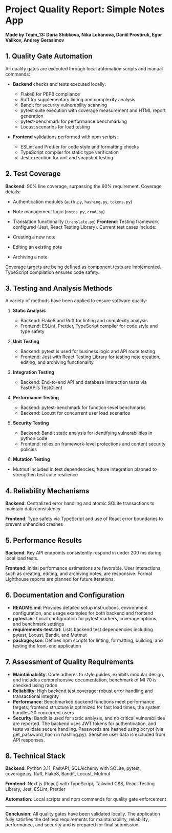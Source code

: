 # Project Quality Report: Simple Notes App

**Made by Team_13: Daria Shibkova, Nika Lobanova, Daniil Prostiruk, Egor Valikov, Andrey Gerasimov**

## 1. Quality Gate Automation

All quality gates are executed through local automation scripts and manual commands:

* **Backend** checks and tests executed locally:

  * Flake8 for PEP8 compliance
  * Ruff for supplementary linting and complexity analysis
  * Bandit for security vulnerability scanning
  * pytest suite execution with coverage measurement and HTML report generation
  * pytest-benchmark for performance benchmarking
  * Locust scenarios for load testing
* **Frontend** validations performed with npm scripts:

  * ESLint and Prettier for code style and formatting checks
  * TypeScript compiler for static type verification
  * Jest execution for unit and snapshot testing

## 2. Test Coverage

**Backend**: 90% line coverage, surpassing the 60% requirement. Coverage details:

  * Authentication modules (`auth.py`, `hashing.py`, `tokens.py`)
  * Note management logic (`notes.py`, `crud.py`)
  * Translation functionality (`translate.py`)
**Frontend**: Testing framework configured (Jest, React Testing Library). Current test cases include:

* Creating a new note
* Editing an existing note
* Archiving a note

Coverage targets are being defined as component tests are implemented. TypeScript compilation ensures code safety.

## 3. Testing and Analysis Methods

A variety of methods have been applied to ensure software quality:

1. **Static Analysis**

   * Backend: Flake8 and Ruff for linting and complexity analysis
   * Frontend: ESLint, Prettier, TypeScript compiler for code style and type safety
2. **Unit Testing**

   * Backend: pytest is used for business logic and API route testing
   * Frontend: Jest with React Testing Library for testing note creation, editing, and archiving functionality
3. **Integration Testing**

   * Backend: End-to-end API and database interaction tests via FastAPI’s TestClient
4. **Performance Testing**

   * Backend: pytest-benchmark for function-level benchmarks
   * Backend: Locust for concurrent user load scenarios
5. **Security Testing**

   * Backend: Bandit static analysis for identifying vulnerabilities in python code
   * Frontend: relies on framework-level protections and content security policies
6. **Mutation Testing**

* Mutmut included in test dependencies; future integration planned to strengthen test suite resilience

## 4. Reliability Mechanisms

**Backend**: Centralized error handling and atomic SQLite transactions to maintain data consistency

**Frontend**: Type safety via TypeScript and use of React error boundaries to prevent unhandled crashes

## 5. Performance Results

**Backend**: Key API endpoints consistently respond in under 200 ms during local load tests.

**Frontend**: Initial performance estimations are favorable. User interactions, such as creating, editing, and archiving notes, are responsive. Formal Lighthouse reports are planned for future iterations.

## 6. Documentation and Configuration

* **README.md**: Provides detailed setup instructions, environment configuration, and usage examples for both backend and frontend
* **pytest.ini**: Local configuration for pytest markers, coverage options, and benchmark settings
* **requirements-test.txt**: Lists backend test dependencies including pytest, Locust, Bandit, and Mutmut
* **package.json**: Defines npm scripts for linting, formatting, building, and testing the front-end application

## 7. Assessment of Quality Requirements

* **Maintainability**: Code adheres to style guides, exhibits modular design, and includes comprehensive documentation, benchmark of MI 70 is checked using radon 
* **Reliability**: High backend test coverage; robust error handling and transactional integrity
* **Performance**: Benchmarked backend functions meet performance targets; frontend structure is optimized for fast load times, the system handles 20 concurrent users
* **Security**: 
Bandit is used for static analysis, and no critical vulnerabilities are reported. The backend uses JWT tokens for authentication, and tests validate secure handling. Passwords are hashed using bcrypt (via get_password_hash in hashing.py). Sensitive user data is excluded from API responses. 

## 8. Technical Stack

**Backend**: Python 3.11, FastAPI, SQLAlchemy with SQLite, pytest, coverage.py, Ruff, Flake8, Bandit, Locust, Mutmut

**Frontend**: Next.js (React) with TypeScript, Tailwind CSS, React Testing Library, Jest, ESLint, Prettier

**Automation**: Local scripts and npm commands for quality gate enforcement

---

**Conclusion:**
All quality gates have been validated locally. The application fully satisfies the defined requirements for maintainability, reliability, performance, and security and is prepared for final submission.
